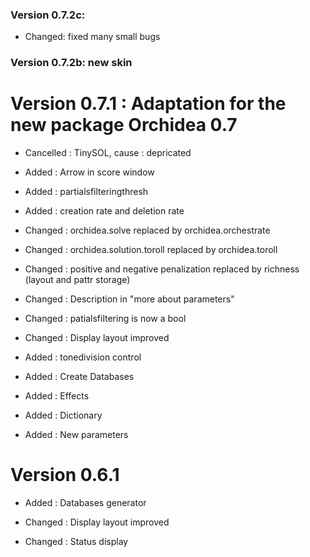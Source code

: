 ### Version 0.7.2c:

- Changed: fixed many small bugs

### Version 0.7.2b: new skin

# Version 0.7.1 : Adaptation for the new package Orchidea 0.7

- Cancelled : TinySOL, cause : depricated

- Added : Arrow in score window

- Added : partialsfilteringthresh

- Added : creation rate and deletion rate

- Changed : orchidea.solve replaced by orchidea.orchestrate

- Changed : orchidea.solution.toroll replaced by orchidea.toroll

- Changed : positive and negative penalization replaced by richness (layout and pattr storage)

- Changed : Description in "more about parameters"

- Changed : patialsfiltering is now a bool

- Changed : Display layout improved

- Added : tonedivision control

- Added : Create Databases

- Added : Effects 

- Added : Dictionary

- Added : New parameters 

# Version 0.6.1

- Added : Databases generator

- Changed : Display layout improved

- Changed : Status display

